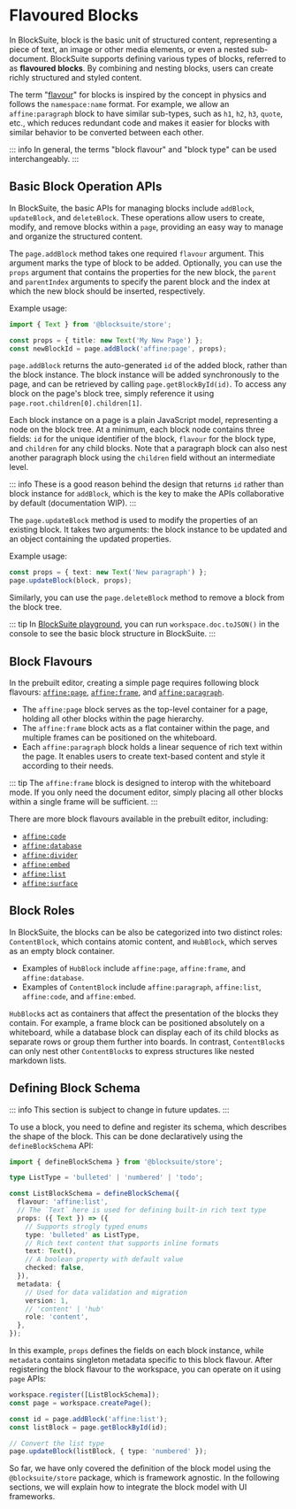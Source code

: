 # Flavoured Blocks

In BlockSuite, block is the basic unit of structured content, representing a piece of text, an image or other media elements, or even a nested sub-document. BlockSuite supports defining various types of blocks, referred to as **flavoured blocks**. By combining and nesting blocks, users can create richly structured and styled content.

The term "[flavour](<https://en.wikipedia.org/wiki/Flavour_(particle_physics)>)" for blocks is inspired by the concept in physics and follows the `namespace:name` format. For example, we allow an `affine:paragraph` block to have similar sub-types, such as `h1`, `h2`, `h3`, `quote`, etc., which reduces redundant code and makes it easier for blocks with similar behavior to be converted between each other.

::: info
In general, the terms "block flavour" and "block type" can be used interchangeably.
:::

## Basic Block Operation APIs

In BlockSuite, the basic APIs for managing blocks include `addBlock`, `updateBlock`, and `deleteBlock`. These operations allow users to create, modify, and remove blocks within a `page`, providing an easy way to manage and organize the structured content.

The `page.addBlock` method takes one required `flavour` argument. This argument marks the type of block to be added. Optionally, you can use the `props` argument that contains the properties for the new block, the `parent` and `parentIndex` arguments to specify the parent block and the index at which the new block should be inserted, respectively.

Example usage:

```ts
import { Text } from '@blocksuite/store';

const props = { title: new Text('My New Page') };
const newBlockId = page.addBlock('affine:page', props);
```

`page.addBlock` returns the auto-generated `id` of the added block, rather than the block instance. The block instance will be added synchronously to the page, and can be retrieved by calling `page.getBlockById(id)`. To access any block on the page's block tree, simply reference it using `page.root.children[0].children[1]`.

Each block instance on a page is a plain JavaScript model, representing a node on the block tree. At a minimum, each block node contains three fields: `id` for the unique identifier of the block, `flavour` for the block type, and `children` for any child blocks. Note that a paragraph block can also nest another paragraph block using the `children` field without an intermediate level.

::: info
These is a good reason behind the design that returns `id` rather than block instance for `addBlock`, which is the key to make the APIs collaborative by default (documentation WIP).
:::

The `page.updateBlock` method is used to modify the properties of an existing block. It takes two arguments: the block instance to be updated and an object containing the updated properties.

Example usage:

```ts
const props = { text: new Text('New paragraph') };
page.updateBlock(block, props);
```

Similarly, you can use the `page.deleteBlock` method to remove a block from the block tree.

::: tip
In [BlockSuite playground](https://blocksuite-toeverything.vercel.app/?init), you can run `workspace.doc.toJSON()` in the console to see the basic block structure in BlockSuite.
:::

## Block Flavours

In the prebuilt editor, creating a simple page requires following block flavours: [`affine:page`](https://github.com/toeverything/blocksuite/tree/master/packages/blocks/src/page-block), [`affine:frame`](https://github.com/toeverything/blocksuite/tree/master/packages/blocks/src/frame-block), and [`affine:paragraph`](https://github.com/toeverything/blocksuite/tree/master/packages/blocks/src/paragraph-block).

- The `affine:page` block serves as the top-level container for a page, holding all other blocks within the page hierarchy.
- The `affine:frame` block acts as a flat container within the page, and multiple frames can be positioned on the whiteboard.
- Each `affine:paragraph` block holds a linear sequence of rich text within the page. It enables users to create text-based content and style it according to their needs.

::: tip
The `affine:frame` block is designed to interop with the whiteboard mode. If you only need the document editor, simply placing all other blocks within a single frame will be sufficient.
:::

There are more block flavours available in the prebuilt editor, including:

- [`affine:code`](https://github.com/toeverything/blocksuite/tree/master/packages/blocks/src/code-block)
- [`affine:database`](https://github.com/toeverything/blocksuite/tree/master/packages/blocks/src/database-block)
- [`affine:divider`](https://github.com/toeverything/blocksuite/tree/master/packages/blocks/src/divider-block)
- [`affine:embed`](https://github.com/toeverything/blocksuite/tree/master/packages/blocks/src/embed-block)
- [`affine:list`](https://github.com/toeverything/blocksuite/tree/master/packages/blocks/src/list-block)
- [`affine:surface`](https://github.com/toeverything/blocksuite/tree/master/packages/blocks/src/surface-block)

## Block Roles

In BlockSuite, the blocks can be also be categorized into two distinct roles: `ContentBlock`, which contains atomic content, and `HubBlock`, which serves as an empty block container.

- Examples of `HubBlock` include `affine:page`, `affine:frame`, and `affine:database`.
- Examples of `ContentBlock` include `affine:paragraph`, `affine:list`, `affine:code`, and `affine:embed`.

`HubBlock`s act as containers that affect the presentation of the blocks they contain. For example, a frame block can be positioned absolutely on a whiteboard, while a database block can display each of its child blocks as separate rows or group them further into boards. In contrast, `ContentBlock`s can only nest other `ContentBlock`s to express structures like nested markdown lists.

## Defining Block Schema

::: info
This section is subject to change in future updates.
:::

To use a block, you need to define and register its schema, which describes the shape of the block. This can be done declaratively using the `defineBlockSchema` API:

```ts
import { defineBlockSchema } from '@blocksuite/store';

type ListType = 'bulleted' | 'numbered' | 'todo';

const ListBlockSchema = defineBlockSchema({
  flavour: 'affine:list',
  // The `Text` here is used for defining built-in rich text type
  props: ({ Text }) => ({
    // Supports strogly typed enums
    type: 'bulleted' as ListType,
    // Rich text content that supports inline formats
    text: Text(),
    // A boolean property with default value
    checked: false,
  }),
  metadata: {
    // Used for data validation and migration
    version: 1,
    // 'content' | 'hub'
    role: 'content',
  },
});
```

In this example, `props` defines the fields on each block instance, while `metadata` contains singleton metadata specific to this block flavour. After registering the block flavour to the workspace, you can operate on it using `page` APIs:

```ts
workspace.register([ListBlockSchema]);
const page = workspace.createPage();

const id = page.addBlock('affine:list');
const listBlock = page.getBlockById(id);

// Convert the list type
page.updateBlock(listBlock, { type: 'numbered' });
```

So far, we have only covered the definition of the block model using the `@blocksuite/store` package, which is framework agnostic. In the following sections, we will explain how to integrate the block model with UI frameworks.
